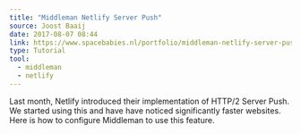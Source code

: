 ```yaml
---
title: "Middleman Netlify Server Push"
source: Joost Baaij
date: 2017-08-07 08:44
link: https://www.spacebabies.nl/portfolio/middleman-netlify-server-push/
type: Tutorial
tool:
  - middleman
  - netlify
---
```

Last month, Netlify introduced their implementation of HTTP/2 Server Push. We started using this and have have noticed significantly faster websites. Here is how to configure Middleman to use this feature.





